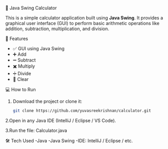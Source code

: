  🔢 Java Swing Calculator

This is a simple calculator application built using **Java Swing**. It provides a graphical user interface (GUI) to perform basic arithmetic operations like addition, subtraction, multiplication, and division.

🧠 Features

- ✅ GUI using Java Swing
- ➕ Add
- ➖ Subtract
- ✖️ Multiply
- ➗ Divide
- 🧼 Clear

 💻 How to Run

1. Download the project or clone it:
   ```bash
   git clone https://github.com/yuvasreekrishnan/calculator.git

2.Open in any Java IDE (IntelliJ / Eclipse / VS Code).

3.Run the file: Calculator.java

🛠️ Tech Used
-Java
-Java Swing
-IDE: IntelliJ / Eclipse / etc.
